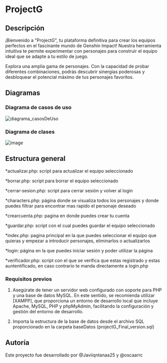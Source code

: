 # ProjectG

## Descripción

¡Bienvenido a "ProjectG", tu plataforma definitiva para crear los equipos perfectos en el fascinante mundo de Genshin Impact! Nuestra herramienta intuitiva te permite experimentar con personajes para construir el equipo ideal que se adapte a tu estilo de juego.

Explora una amplia gama de personajes. Con la capacidad de probar diferentes combinaciones, podrás descubrir sinergias poderosas y desbloquear el potencial máximo de tus personajes favoritos.

## Diagramas

### Diagrama de casos de uso
![diagrama_casosDeUso](https://github.com/Javiiqntanaa25/ProjectG/assets/90795862/cda8a79b-ecee-4d19-b2d7-afdc6d7d413b)



### Diagrama de clases
![image](https://github.com/Javiiqntanaa25/ProjectG/assets/117390402/df2bfcf9-2b2f-41d1-b3e8-26da024837c3)


## Estructura general


*actualizar.php: script para actualizar el equipo seleccionado

*borrar.php: script para borrar el equipo seleccionado

*cerrar-sesion.php: script para cerrar sesión y volver al login

*characters.php: página donde se visualiza todos los personajes y donde puedes filtrar para encontrar mas rapido el personaje deseado

*crearcuenta.php: pagina en donde puedes crear tu cuenta

*guardar.php: script con el cual puedes guardar el equipo seleccionado

*index.php: pagina principal en la que puedes seleccionar el equipo que quieras y empezar a introducir personajes, eliminarlos o actualizarlos

*login: página en la que puedes iniciar sesión y poder utilizar la página

*verificador.php: script con el que se verifica que estas registrado y estas auntentificado, en caso contrario te manda directamente a login.php

### Requisitos previos

1. Asegúrate de tener un servidor web configurado con soporte para PHP y una base de datos MySQL. En este sentido, se recomienda utilizar [XAMPP], que proporciona un entorno de desarrollo local que incluye Apache, MySQL, PHP y phpMyAdmin, facilitando la configuración y gestión del entorno de desarrollo.


2. Importa la estructura de la base de datos desde el archivo SQL proporcionado en la carpeta baseDatos (projectG_Final_version.sql)

## Autoría

Este proyecto fue desarrollado por @Javiiqntanaa25 y @oscaarrc
